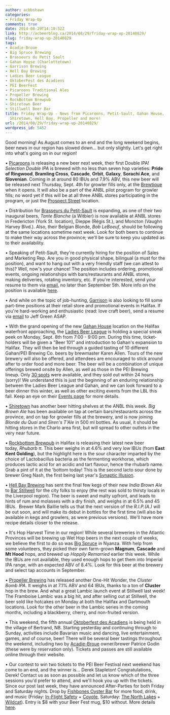 ```yaml
---
author: acbbshawn
categories:
- Friday Wrap-Up
comments: true
date: 2014-08-29T14:10:52Z
link: http://acbeerblog.ca/2014/08/29/friday-wrap-up-20140829/
slug: friday-wrap-up-20140829
tags:
- Acadie-Broue
- Big Spruce Brewing
- Brasseurs du Petit Sault
- Gahan House (Charlottetown)
- Garrison Brewing
- Hell Bay Brewing
- Ladies Beer League
- OktoberFest des Acadiens
- PEI BeerFest
- Picaroons Traditional Ales
- Propeller Brewing
- RockBottom Brewpub
- Shiretown Beer
- Stillwell Beer Bar
title: Friday Wrap-Up - News from Picaroons, Petit-Sault, Gahan House, Rockbottom,
  Shiretown, Hell Bay, Propeller and more!
url: /2014/08/29/friday-wrap-up-20140829/
wordpress_id: 5452
---
```


Good morning! As August comes to an end and the long weekend begins, beer news in our region has slowed down... but only slightly. Let's get right into what's going on in our region!

• [Picaroons](https://www.facebook.com/picaroons) is releasing a new beer next week, their first Double IPA! _Selection Double IPA_ is brewed with no less than seven hop varieties: **Pride of Ringwood**, **Bramling Cross**, **Cascade**, **Orbit**, **Galaxy**, **Sorachi Ace**, and **Slovenian**. Coming in at around 80 IBUs and 7.9% ABV, this new beer will be released next Thursday, Sept. 4th for growler fills only, at the [Brewtique](https://www.facebook.com/pages/Picaroons-Brewtique/175733285789133) when it opens. It will also be a part of the ANBL pilot program for growler fills; no word yet if this will be at all three ANBL stores participating in the program, or just the [Prospect Street](http://www.nbliquor.com/Home/Stores?StoreSearch=Prospect) location.

• Distribution for [Brasseurs du Petit-Sault](http://brasseurspetitsault.com/) is expanding, as one of their two inaugural beers, _Tante Blanche_ (a Witbier) is now available at ANBL stores in Fredericton (York St. location), Dieppe (Régis St.), and Moncton (Vaughn Harvey Blvd.). Also, their Belgian Blonde, _Bob LeBoeuf_, should be following at the same locations sometime next week. Look for both beers to continue to make their way across the province; we'll be sure to keep you updated as to their availability.

• Speaking of Petit-Sault, they're currently hiring for the position of Sales and Marketing Rep. Are you in good physical shape, bilingual (a must for the position), and want to hang out with a very friendly staff (we can attest to this)? Well, now's your chance! The position includes ordering, promotional events, ongoing relationships with bars/restaurants and ANBL stores, making deliveries, rotating inventory, etc. If you're interested, send your resume to them via [email](mailto:info<at>petitsault.com), no later than September 5th. More info on the position is available [here](http://petitsault.com/en/blog/31-offre-d-emploi-coordonnateur-trice-developpement-de-marches).

• And while on the topic of job-hunting, [Garrison](http://www.garrisonbrewing.com/) is also looking to fill some part-time positions at their retail store and promotional events in Halifax. If you're hard-working and enthusiastic (read: love craft beer), send a resume via [email](mailto:jgreen<at>garrisonbrewing.com) to Jeff Green ASAP.

• With the grand opening of the new [Gahan House](http://halifax.gahan.ca/) location on the Halifax waterfront approaching, the [Ladies Beer League](https://www.facebook.com/LadiesBeerDrinkingLeague) is holding a special sneak peek on Monday, Sept. 8th from 7:00 - 9:00 pm. During this time, ticket-holders will be given a "Beer 101" and introduction to Gahan's expansion to Halifax. They will then be led through a guided tasting of 10 different Gahan/PEI Brewing Co. beers by brewmaster Karen Allen. Tours of the new brewery will also be offered, and attendees are encouraged to stick around after to order food and more beer. The beer will be a combination of unique offerings brewed onsite by Allen, as well as those in the PEI Brewing lineup. Only [30 spots](https://www.eventbrite.ca/e/ladies-beer-league-sneak-peak-at-gahan-house-tickets-12845093019) were available, and they sold out within 24 hours (sorry)! We understand this is just the beginning of an enduring relationship between the Ladies Beer League and Gahan, and we can look forward to a beer dinner this winter, as well as other exciting events from the LBL this fall. Keep an eye on their [Events page](http://ladiesbeerleague.ca/?post_type=tribe_events) for more details.

• [Shiretown](http://www.shiretownbeer.com/) has another beer hitting shelves at the ANBL this week. _Big Brown Ale_ has been available on tap at certain bars/restaurants across the province, and on tap for growler fills at the brewery, and is now joining _Blonde du Quai_ and _Siren's T'Ale_ in 500 ml bottles. As usual, it should be hitting stores in the Charlo area first, but will spread to other outlets in the very near future.

• [Rockbottom Brewpub](http://rockbottombrewpub.ca/) in Halifax is releasing their latest new beer today, _Rhubarb π_. This beer weighs in at 4.6% and very low IBUs (from **East Kent Golding**), but the highlight here is the sour character imparted by the choice of Lactobacillus bacteria as the fermenting workhorse, which produces lactic acid for an acidic and tart flavour, hence the rhubarb name. Grab a pint of it at the 'bottom today! This is the second lacto sour done by brewer Greg Nash, the first being last year's [Synaptic Illusion](http://rockbottombrewpub.blogspot.ca/2013/10/synaptic-illusion.html).

• [Hell Bay Brewing](http://www.hellbaybrewing.com/) has sent the final few kegs of their new _India Brown Ale_ to [Bar Stillwell](http://www.barstillwell.com/) for the city folks to enjoy (the rest was sold to thirsty locals in the Liverpool region). The beer is sweet and malty upfront, and leads to hints of rum and molasses with a dry finish, and weighs in at 6.5% and 45 IBUs.  Brewer Mark Baillie tells us that the next version of the _R.I.P.(A.)_ will be out soon, and will make its debut in bottles for the first time (will also be available in kegs and growlers, as were previous versions). We'll have more recipe details closer to the release.

• It's Hop Harvest Time in our region! While several breweries in the Atlantic Provinces will be brewing up Wet Hop beers in the next couple of weeks, we believe the first to do so was [Big Spruce](http://www.bigspruce.ca/) in Nyanza. With help from some volunteers, they picked their own farm-grown **Magnum**, **Cascade** and **Mt Hood** hops, and brewed up _Hoppily Remarried_ earlier this week. While the IBUs are not available, they used enough hops to get them into Imperial IPA range, with an expected ABV of 8.4%. Look for this beer at the brewery and select tap accounts in September.

• [Propeller Brewing](http://www.drinkpropeller.ca/) has released another One-Hit Wonder, the _Cluster Bomb IPA_. It weighs in at 7.1% ABV and 64 IBUs, thanks to a ton of **Cluster** hop in the brew. And what a great Lambic launch event at Stillwell last week! The Framboise Lambic was a big hit, and after selling out at Stillwell, the beer sold like hotcakes on Monday at both the Halifax and Dartmouth locations. Look for the other beer in the Lambic series in the coming months, including a blackberry, cherry, and non-fruited version.

• This weekend, the fifth annual [Oktoberfest des Acadiens](http://www.oktoberfestdesacadiens.com/) is being held in the village of Bertrand, NB. Starting yesterday and continuing through to Sunday, activities include Bavarian music and dancing, live entertainment, games, and of course, beer! There will be several beer tastings throughout the weekend, including two by [Acadie-Broue](https://www.facebook.com/pages/Acadie-Broue/176759632361301) owner/brewer Patrice Godin (these were by reservation only). Tickets and passes are still available online through their website.

• Our contest to win two tickets to the PEI Beer Festival next weekend has come to an end, and the winner is... Derek Stapleton! Congratulations, Derek! Contact us as soon as possible and let us know which of the three sessions you'd prefer to attend, and we'll hook you up with the tickets. Since our post last week, they have announced After-Parties for both Friday and Saturday nights. Drop by [Fishbones Oyster Bar](http://fishbones.ca/) for more food, drink, and music (Friday: [In-Flight Safety](https://www.facebook.com/inflightsafety) + [Coyote](https://www.facebook.com/wearecoyote), Saturday: [The North Lakes](https://www.facebook.com/thenorthlakes) + [Wildcat](https://www.facebook.com/wildcatpei)). Entry is $8 with your Beer Fest mug, $10 without. More details [here](https://www.facebook.com/events/1489945967913141/).
